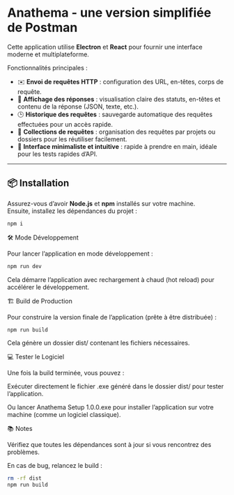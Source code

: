 # Anathema - une version simplifiée de Postman

Cette application utilise **Electron** et **React** pour fournir une interface moderne et multiplateforme.

Fonctionnalités principales :  
- ✉️ **Envoi de requêtes HTTP** : configuration des URL, en-têtes, corps de requête.  
- 📄 **Affichage des réponses** : visualisation claire des statuts, en-têtes et contenu de la réponse (JSON, texte, etc.).  
- 🕒 **Historique des requêtes** : sauvegarde automatique des requêtes effectuées pour un accès rapide.  
- 📂 **Collections de requêtes** : organisation des requêtes par projets ou dossiers pour les réutiliser facilement.  
- 🎯 **Interface minimaliste et intuitive** : rapide à prendre en main, idéale pour les tests rapides d’API.  


---

## 📦 Installation

Assurez-vous d’avoir **Node.js** et **npm** installés sur votre machine.  
Ensuite, installez les dépendances du projet :

```bash
npm i
```

🛠️ Mode Développement

Pour lancer l’application en mode développement :

```bash
npm run dev
```

Cela démarre l’application avec rechargement à chaud (hot reload) pour accélérer le développement.

🏗️ Build de Production

Pour construire la version finale de l’application (prête à être distribuée) :

```bash
npm run build
```

Cela génère un dossier dist/ contenant les fichiers nécessaires.

💻 Tester le Logiciel

Une fois la build terminée, vous pouvez :

Exécuter directement le fichier .exe généré dans le dossier dist/ pour tester l’application.

Ou lancer Anathema Setup 1.0.0.exe pour installer l’application sur votre machine (comme un logiciel classique).

📚 Notes

Vérifiez que toutes les dépendances sont à jour si vous rencontrez des problèmes.

En cas de bug, relancez le build :

```bash
rm -rf dist
npm run build
```
